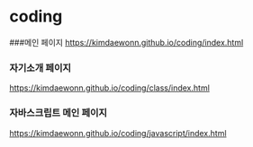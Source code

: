 # coding

###메인 페이지
https://kimdaewonn.github.io/coding/index.html   

### 자기소개 페이지
https://kimdaewonn.github.io/coding/class/index.html   

### 자바스크립트 메인 페이지
https://kimdaewonn.github.io/coding/javascript/index.html   
